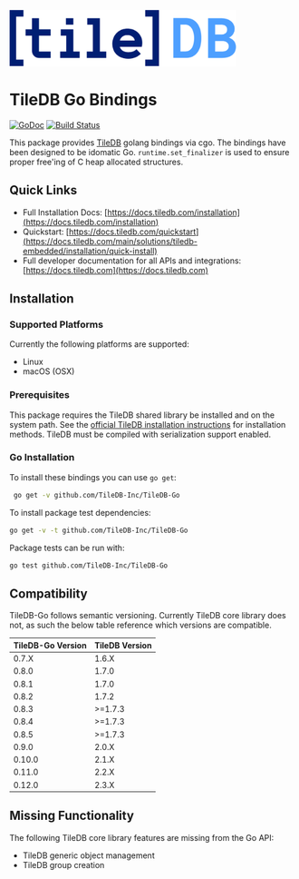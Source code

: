 <a href="https://tiledb.com"><img src="https://github.com/TileDB-Inc/TileDB/raw/dev/doc/source/_static/tiledb-logo_color_no_margin_@4x.png" alt="TileDB logo" width="400"></a>

# TileDB Go Bindings

[![GoDoc](https://godoc.org/github.com/TileDB-Inc/TileDB-Go?status.svg)](http://godoc.org/github.com/TileDB-Inc/TileDB-Go)
[![Build Status](https://dev.azure.com/TileDB-Inc/CI/_apis/build/status/TileDB-Inc.TileDB-Go?branchName=refs%2Fpull%2F123%2Fmerge)](https://dev.azure.com/TileDB-Inc/CI/_build/latest?definitionId=25&branchName=refs%2Fpull%2F123%2Fmerge)

This package provides [TileDB](https://github.com/TileDB-Inc/TileDB) golang bindings via cgo. The bindings have been
designed to be idomatic Go. `runtime.set_finalizer` is used to ensure proper
free'ing of C heap allocated structures.

## Quick Links

- Full Installation Docs: [https://docs.tiledb.com/installation](https://docs.tiledb.com/installation)
- Quickstart: [https://docs.tiledb.com/quickstart](https://docs.tiledb.com/main/solutions/tiledb-embedded/installation/quick-install)
- Full developer documentation for all APIs and integrations: [https://docs.tiledb.com](https://docs.tiledb.com)

## Installation

### Supported Platforms

Currently the following platforms are supported:

-   Linux
-   macOS (OSX)

### Prerequisites
This package requires the TileDB shared library be installed and on the system path. See the
[official TileDB installation instructions](https://docs.tiledb.com/main/solutions/tiledb-embedded/installation)
for installation methods. TileDB must be compiled with serialization support enabled.

### Go Installation

To install these bindings you can use `go get`:

```bash
 go get -v github.com/TileDB-Inc/TileDB-Go
```

To install package test dependencies:

```bash
go get -v -t github.com/TileDB-Inc/TileDB-Go
```

Package tests can be run with:

```bash
go test github.com/TileDB-Inc/TileDB-Go
```

## Compatibility

TileDB-Go follows semantic versioning. Currently TileDB core library does not,
as such the below table reference which versions are compatible.

| TileDB-Go Version | TileDB Version |
| ----------------- | -------------- |
| 0.7.X             | 1.6.X          |
| 0.8.0             | 1.7.0          |
| 0.8.1             | 1.7.0          |
| 0.8.2             | 1.7.2          |
| 0.8.3             | >=1.7.3        |
| 0.8.4             | >=1.7.3        |
| 0.8.5             | >=1.7.3        |
| 0.9.0             | 2.0.X          |
| 0.10.0            | 2.1.X          |
| 0.11.0            | 2.2.X          |
| 0.12.0            | 2.3.X          |


## Missing Functionality

The following TileDB core library features are missing from the Go API:

- TileDB generic object management
- TileDB group creation

